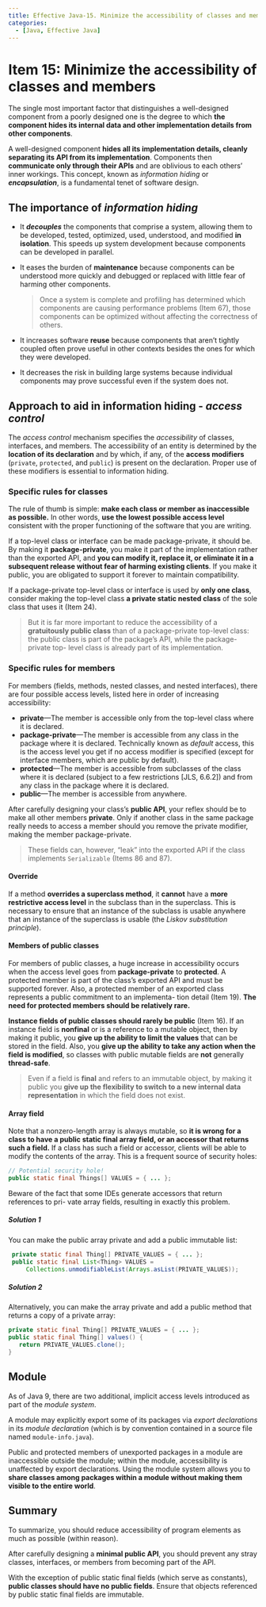 ```yaml
---
title: Effective Java-15. Minimize the accessibility of classes and members
categories:
  - [Java, Effective Java]
---
```


# Item 15: Minimize the accessibility of classes and members

The single most important factor that distinguishes a well-designed component from a poorly designed one is the degree to which **the component hides its internal data and other implementation details from other components**.

A well-designed component **hides all its implementation details, cleanly separating its API from its implementation**. Components then **communicate only through their APIs** and are oblivious to each others’ inner workings. This concept, known as *information hiding* or ***encapsulation***, is a fundamental tenet of software design.

## The importance of *information hiding*

- It ***decouples*** the components that comprise a system, allowing them to be developed, tested, optimized, used, understood, and modified **in isolation**. This speeds up system development because components can be developed in parallel.

- It eases the burden of **maintenance** because components can be understood more quickly and debugged or replaced with little fear of harming other components.

  > Once a system is complete and profiling has determined which components are causing performance problems (Item 67), those components can be optimized without affecting the correctness of others.

- It increases software **reuse** because components that aren’t tightly coupled often prove useful in other contexts besides the ones for which they were developed.
- It decreases the risk in building large systems because individual components may prove successful even if the system does not.

## Approach to aid in information hiding - *access control*

The *access control* mechanism specifies the *accessibility* of classes, interfaces, and members. The accessibility of an entity is determined by the **location of its declaration** and by which, if any, of the **access modifiers** (`private`, `protected`, and `public`) is present on the declaration. Proper use of these modifiers is essential to information hiding.

### Specific rules for classes

The rule of thumb is simple: **make each class or member as inaccessible as possible.** In other words, **use the lowest possible access level** consistent with the proper functioning of the software that you are writing.

If a top-level class or interface can be made package-private, it should be. By making it **package-private**, you make it part of the implementation rather than the exported API, and **you can modify it, replace it, or eliminate it in a subsequent release without fear of harming existing clients**. If you make it public, you are obligated to support it forever to maintain compatibility.

If a package-private top-level class or interface is used by **only one class**, consider making the top-level class **a private static nested class** of the sole class that uses it (Item 24).

> But it is far more important to reduce the accessibility of a **gratuitously public class** than of a package-private top-level class: the public class is part of the package’s API, while the package-private top- level class is already part of its implementation.

### Specific rules for members

For members (fields, methods, nested classes, and nested interfaces), there are four possible access levels, listed here in order of increasing accessibility:

- **private**—The member is accessible only from the top-level class where it is declared.
- **package-private**—The member is accessible from any class in the package where it is declared. Technically known as *default* access, this is the access level you get if no access modifier is specified (except for interface members, which are public by default).
- **protected**—The member is accessible from subclasses of the class where it is declared (subject to a few restrictions [JLS, 6.6.2]) and from any class in the package where it is declared.
- **public**—The member is accessible from anywhere.

After carefully designing your class’s **public API**, your reflex should be to make all other members **private**. Only if another class in the same package really needs to access a member should you remove the private modifier, making the member package-private.

> These fields can, however, “leak” into the exported API if the class implements `Serializable` (Items 86 and 87).

#### Override

If a method **overrides a superclass method**, it **cannot** have a **more restrictive access level** in the subclass than in the superclass. This is necessary to ensure that an instance of the subclass is usable anywhere that an instance of the superclass is usable (the *Liskov substitution principle*).

#### Members of public classes

For members of public classes, a huge increase in accessibility occurs when the access level goes from **package-private** to **protected**. A protected member is part of the class’s exported API and must be supported forever. Also, a protected member of an exported class represents a public commitment to an implementa- tion detail (Item 19). **The need for protected members should be relatively rare.**

**Instance fields of public classes should rarely be public** (Item 16). If an instance field is **nonfinal** or is a reference to a mutable object, then by making it public, you **give up the ability to limit the values** that can be stored in the field. Also, you **give up the ability to take any action when the field is modified**, so classes with public mutable fields are **not** generally **thread-safe**.

> Even if a field is **final** and refers to an immutable object, by making it public you **give up the flexibility to switch to a new internal data representation** in which the field does not exist.

#### Array field

Note that a nonzero-length array is always mutable, so **it is wrong for a class to have a public static final array field, or an accessor that returns such a field.** If a class has such a field or accessor, clients will be able to modify the contents of the array. This is a frequent source of security holes:

```java
// Potential security hole!
public static final Things[] VALUES = { ... };
```

Beware of the fact that some IDEs generate accessors that return references to pri- vate array fields, resulting in exactly this problem.

##### Solution 1

You can make the public array private and add a public immutable list:

```java
 private static final Thing[] PRIVATE_VALUES = { ... };
 public static final List<Thing> VALUES =
     Collections.unmodifiableList(Arrays.asList(PRIVATE_VALUES));
```

##### Solution 2

Alternatively, you can make the array private and add a public method that returns a copy of a private array:

```java
private static final Thing[] PRIVATE_VALUES = { ... };
public static final Thing[] values() {
   return PRIVATE_VALUES.clone();
}
```

## Module

As of Java 9, there are two additional, implicit access levels introduced as part of the *module system*.

A module may explicitly export some of its packages via *export declarations* in its *module declaration* (which is by convention contained in a source file named `module-info.java`).

Public and protected members of unexported packages in a module are inaccessible outside the module; within the module, accessibility is unaffected by export declarations. Using the module system allows you to **share classes among packages within a module without making them visible to the entire world**.

## Summary

To summarize, you should reduce accessibility of program elements as much as possible (within reason).

After carefully designing a **minimal public API**, you should prevent any stray classes, interfaces, or members from becoming part of the API.

With the exception of public static final fields (which serve as constants), **public classes should have no public fields**. Ensure that objects referenced by public static final fields are immutable.